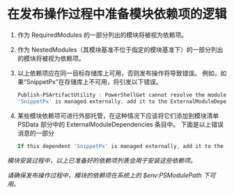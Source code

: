 # 在发布操作过程中准备模块依赖项的逻辑
1.  作为 RequiredModules 的一部分列出的模块将被视为依赖项。
2.  作为 NestedModules（其模块基准不位于指定的模块基准下）的一部分列出的模块将被视为依赖项。

3.  以上依赖项应在同一目标存储库上可用，否则发布操作将导致错误。
    例如，如果“SnippetPx”在存储库上不可用，将引发以下错误。
    ```powershell
    Publish-PSArtifactUtility : PowerShellGet cannot resolve the module dependency 'SnippetPx' of the module 'TypePx' on the repository 'LocalRepo'. Verify that the dependent module 'SnippetPx' is available in the repository 'LocalRepo'. If this dependent
    'SnippetPx' is managed externally, add it to the ExternalModuleDependencies entry in the PSData section of the module manifest.
    ```
4.  某些模块依赖项可进行外部托管，在这种情况下应该将它们添加到模块清单 PSData 部分中的 ExternalModuleDependencies 条目中。
    下面是以上错误消息的一部分
    ```powershell
    If this dependent 'SnippetPx' is managed externally, add it to the ExternalModuleDependencies entry in the PSData section of the module manifest.
    ```

*模块安装过程中，以上已准备好的依赖项列表会用于安装这些依赖项。*

*请确保发布操作过程中，模块的依赖项在系统上的 $env:PSModulePath 下可用。*


<!--HONumber=Aug16_HO3-->


